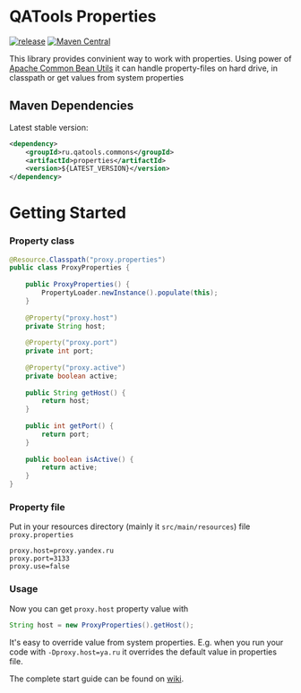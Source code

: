 # QATools Properties

[![release](http://github-release-version.herokuapp.com/github/qatools/properties/release.svg?style=flat)](https://github.com/yandex-qatools/properties/releases/latest)
[![Maven Central](https://maven-badges.herokuapp.com/maven-central/ru.qatools.commons/properties/badge.svg?style=flat)](https://maven-badges.herokuapp.com/maven-central/ru.qatools.commons/properties)  

This library provides convinient way to work with properties. Using power of [Apache Common Bean Utils](http://commons.apache.org/proper/commons-beanutils/) it can handle property-files on hard drive, in classpath or get values from system properties

## Maven Dependencies

Latest stable version:
```xml
<dependency>
    <groupId>ru.qatools.commons</groupId>
    <artifactId>properties</artifactId>
    <version>${LATEST_VERSION}</version>
</dependency>
```

# Getting Started

### Property class

```java
@Resource.Classpath("proxy.properties")
public class ProxyProperties {
 
    public ProxyProperties() {
        PropertyLoader.newInstance().populate(this);
    }
 
    @Property("proxy.host")
    private String host;
 
    @Property("proxy.port")
    private int port;
 
    @Property("proxy.active")
    private boolean active;
 
    public String getHost() {
        return host;
    }
 
    public int getPort() {
        return port;
    }
 
    public boolean isActive() {
        return active;
    }
}
```

### Property file

Put in your resources directory (mainly it `src/main/resources`) file `proxy.properties`

```properties
proxy.host=proxy.yandex.ru
proxy.port=3133
proxy.use=false
```

### Usage

Now you can get `proxy.host` property value with  

```java
String host = new ProxyProperties().getHost();
```

It's easy to override value from system properties. E.g. when you run your code with `-Dproxy.host=ya.ru` it overrides the default value in properties file.

The complete start guide can be found on [wiki](http://wiki.qatools.ru/display/COMMONS/Properties).
